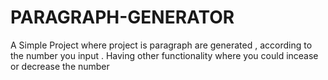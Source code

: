 # PARAGRAPH-GENERATOR
A Simple Project where project is paragraph are generated ,  according to the number you input . Having other functionality where you could incease or decrease the number 
